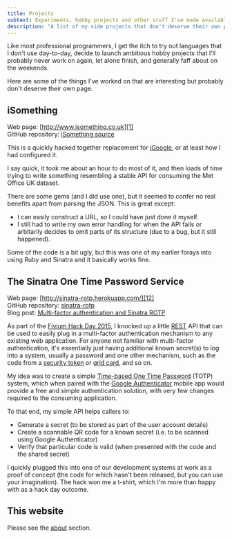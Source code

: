 ```yaml
---
title: Projects
subtext: Experiments, hobby projects and other stuff I've made available.
description: "A list of my side projects that don't deserve their own page, but are interesting enough to mention and/or link to."
---
```


Like most professional programmers, I get the itch to try out languages that I don't use day-to-day, decide to launch ambitious hobby projects that I'll probably never work on again, let alone finish, and generally faff about on the weekends.

Here are some of the things I've worked on that are interesting but probably don't deserve their own page.

iSomething
----------

Web page: [http://www.isomething.co.uk][1]  
GitHub repository: [iSomething source][2]

This is a quickly hacked together replacement for [iGoogle][3], or at least how I had configured it.

I say quick, it took me about an hour to do most of it, and then loads of time trying to write something resembling a stable API for consuming the Met Office UK dataset. 

There are some gems (and I did use one), but it seemed to confer no real benefits apart from parsing the JSON. This is great except:

* I can easily construct a URL, so I could have just done it myself.
* I still had to write my own error handling for when the API fails or arbitarily decides to omit parts of its structure (due to a bug, but it still happened).
  
Some of the code is a bit ugly, but this was one of my earlier forays into using Ruby and Sinatra and it basically works fine.

The Sinatra One Time Password Service
-------------------------------------

Web page: [http://sinatra-rotp.herokuapp.com/][12]  
GitHub repository: [sinatra-rotp][5]  
Blog post: [Multi-factor authentication and Sinatra ROTP][13]

As part of the [Fivium Hack Day 2015][6], I knocked up a little [REST][7] API that can be used to easily plug in a multi-factor authentication mechanism to any existing web application. For anyone not familiar with multi-factor authentication, it's essentially just having additional known secret(s) to log into a system, usually a password and one other mechanism, such as the code from a [security token][8] or [grid card][9], and so on. 

My idea was to create a simple [Time-based One Time Password][10] (TOTP) system, which when paired with the [Google Authenticator][11] mobile app would provide a free and simple authentication solution, with very few changes required to the consuming application.

To that end, my simple API helps callers to:

* Generate a secret (to be stored as part of the user account details)
* Create a scannable QR code for a known secret (i.e. to be scanned using Google Authenticator)
* Verify that particular code is valid (when presented with the code and the shared secret)

I quickly plugged this into one of our development systems at work as a proof of concept (the code for which hasn't been released, but you can use your imagination). The hack won me a t-shirt, which I'm more than happy with as a hack day outcome.

This website
------------

Please see the [about][4] section.

[1]: http://www.isomething.co.uk
[2]: http://github.com/benbasson/isomething
[3]: http://en.wikipedia.org/wiki/IGoogle
[4]: /about
[5]: https://github.com/benbasson/sinatra-rotp
[6]: http://www.fivium.co.uk/hackday/
[7]: https://en.wikipedia.org/wiki/Representational_state_transfer
[8]: https://en.wikipedia.org/wiki/RSA_SecurID
[9]: https://codetechnology.wordpress.com/2007/09/17/bingo-cards/
[10]: https://en.wikipedia.org/wiki/Time-based_One-time_Password_Algorithm
[11]: https://play.google.com/store/apps/details?id=com.google.android.apps.authenticator2&hl=en_GB
[12]: http://sinatra-rotp.herokuapp.com/
[13]: /blog/multi-factor-auth-sinatra-rotp